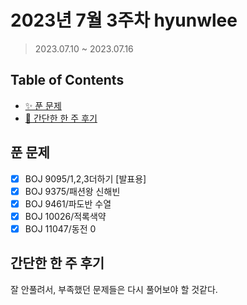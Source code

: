 # 2023년 7월 3주차 hyunwlee

> 2023.07.10 ~ 2023.07.16

## Table of Contents

- [✨ 푼 문제](#푼-문제)
- [🤔 간단한 한 주 후기](#간단한-한-주-후기)

## 푼 문제

<!-- 📕 백준 : BOJ 문제번호/문제제목 e.g. BOJ 2577/숫자의 개수 -->
<!-- 📗 프로그래머스 : PRO 문제번호/문제제목 e.g. PRO 120812/최빈값 구하기 -->
<!-- 백준허브를 사용하시면 프로그래머스의 문제번호도 확인하실 수 있습니다 -->

- [x] BOJ 9095/1,2,3더하기 [발표용]
- [x] BOJ 9375/패션왕 신해빈
- [x] BOJ 9461/파도반 수열
- [x] BOJ 10026/적록색약
- [x] BOJ 11047/동전 0

## 간단한 한 주 후기

<!-- 한 주 후기를 간단하게 작성해주세요 ! -->

잘 안풀려서, 부족했던 문제들은 다시 풀어보야 할 것같다.
